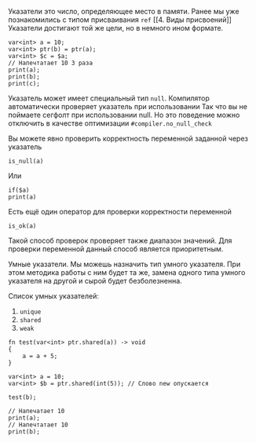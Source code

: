 
Указатели это число, определяющее место в памяти.
Ранее мы уже познакомились с типом присваивания `ref` [[4. Виды присвоений]]
Указатели достигают той же цели, но в немного ином формате.

```
var<int> a = 10;
var<int> ptr(b) = ptr(a);
var<int> $c = $a;
// Напечтатает 10 3 раза
print(a);
print(b);
print(c);
```

Указатель может имеет специальный тип `null`.
Компилятор автоматически проверяет указатель при использовании
Так что вы не поймаете сегфолт при использовании null.
Но это поведение можно отключить в качестве оптимизации
`#compiler.no_null_check`

Вы можете явно проверить корректность переменной заданной 
через указатель
```
is_null(a)
```
Или
```
if($a)
print(a)
```

Есть ещё один оператор для проверки корректности переменной
```
is_ok(a)
```
Такой способ проверок проверяет также диапазон значений. 
Для проверки переменной данный способ является приоритетным.

Умные указатели.
Мы можешь назначить тип умного указателя. При этом методика работы с ним
будет та же, замена одного типа умного указателя на другой и сырой будет
безболезненна.

Список умных указателей:
1) `unique`
2) `shared`
3) `weak`

```
fn test(var<int> ptr.shared(a)) -> void
{
    a = a + 5;
}

var<int> a = 10;
var<int> $b = ptr.shared(int(5)); // Слово new опускается

test(b);

// Напечатает 10
print(a);
// Напечтатает 10
print(b);
```